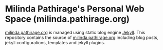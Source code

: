 # Milinda Pathirage's Personal Web Space (milinda.pathirage.org)

[milinda.pathirage.org](http://milinda.pathirage.org) is managed using
static blog engine [Jekyll](https://github.com/mojombo/jekyll). This
repository contains the source of [milinda.pathirage.org](http://milinda.pathirage.org)
 including blog posts, jekyll configurations, templates and jekyll plugins.
